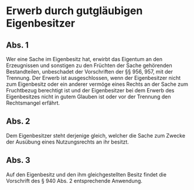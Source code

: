 # Erwerb durch gutgläubigen Eigenbesitzer



## Abs. 1

 Wer eine Sache im Eigenbesitz hat, erwirbt das Eigentum an den Erzeugnissen und sonstigen zu den Früchten der Sache gehörenden Bestandteilen, unbeschadet der Vorschriften der §§ 956, 957, mit der Trennung. Der Erwerb ist ausgeschlossen, wenn der Eigenbesitzer nicht zum Eigenbesitz oder ein anderer vermöge eines Rechts an der Sache zum Fruchtbezug berechtigt ist und der Eigenbesitzer bei dem Erwerb des Eigenbesitzes nicht in gutem Glauben ist oder vor der Trennung den Rechtsmangel erfährt.

## Abs. 2

 Dem Eigenbesitzer steht derjenige gleich, welcher die Sache zum Zwecke der Ausübung eines Nutzungsrechts an ihr besitzt.

## Abs. 3

 Auf den Eigenbesitz und den ihm gleichgestellten Besitz findet die Vorschrift des § 940 Abs. 2 entsprechende Anwendung. 

